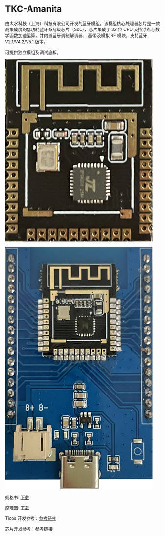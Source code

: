 # TKC-Amanita

由太水科技（上海）科技有限公司开发的蓝牙模组。该模组核心处理器芯片是一款高集成度的低功耗蓝牙系统级芯片（SoC），芯片集成了 32 位 CPU 支持浮点与数学函数加速运算，并内置蓝牙调制解调器、 基带及模拟 RF 模块，支持蓝牙 V2.1/V4.2/V5.1 版本。

可提供独立模组及调试底板。

![模组](./Module.png)

![调试底板](./BaseBoard.png)

规格书: [下载](./TKC-Amanita_Spec.pdf)

原理图: [下载](./TKC-Amanita-1.0_SCH.pdf)

Ticos 开发参考：[参考链接](https://docs.ticos.cn)

芯片开发参考：[参考链接](https://github.com/Jieli-Tech/fw-AC63_BT_SDK)